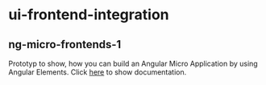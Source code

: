 # ui-frontend-integration

## ng-micro-frontends-1

Prototyp to show, how you can build an Angular Micro Application by using Angular Elements.
Click [here](./ng-micro-frontends-1/readme.md) to show documentation.
